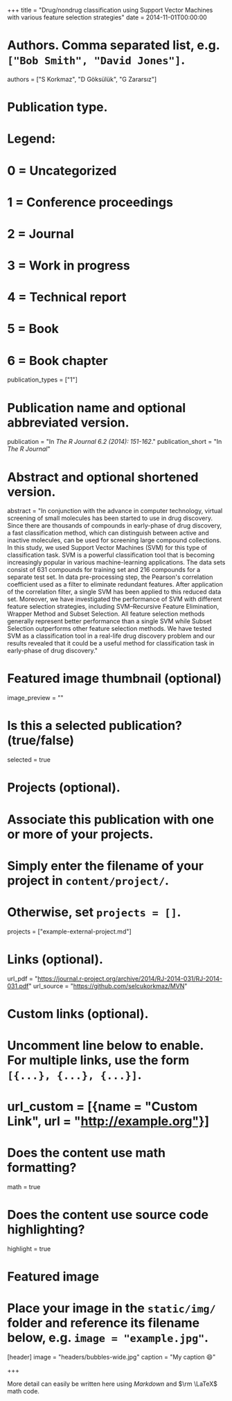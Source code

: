 +++
title = "Drug/nondrug classification using Support Vector Machines with various feature selection strategies"
date = 2014-11-01T00:00:00

# Authors. Comma separated list, e.g. `["Bob Smith", "David Jones"]`.
authors = ["S Korkmaz", "D Göksülük", "G Zararsız"]

# Publication type.
# Legend:
# 0 = Uncategorized
# 1 = Conference proceedings
# 2 = Journal
# 3 = Work in progress
# 4 = Technical report
# 5 = Book
# 6 = Book chapter
publication_types = ["1"]

# Publication name and optional abbreviated version.
publication = "In *The R Journal 6.2 (2014): 151-162*."
publication_short = "In *The R Journal*"

# Abstract and optional shortened version.
abstract = "In conjunction with the advance in computer technology, virtual screening of small molecules has been started to use in drug discovery. Since there are thousands of compounds in early-phase of drug discovery, a fast classification method, which can distinguish between active and inactive molecules, can be used for screening large compound collections. In this study, we used Support Vector Machines (SVM) for this type of classification task. SVM is a powerful classification tool that is becoming increasingly popular in various machine-learning applications. The data sets consist of 631 compounds for training set and 216 compounds for a separate test set. In data pre-processing step, the Pearson's correlation coefficient used as a filter to eliminate redundant features. After application of the correlation filter, a single SVM has been applied to this reduced data set. Moreover, we have investigated the performance of SVM with different feature selection strategies, including SVM–Recursive Feature Elimination, Wrapper Method and Subset Selection. All feature selection methods generally represent better performance than a single SVM while Subset Selection outperforms other feature selection methods. We have tested SVM as a classification tool in a real-life drug discovery problem and our results revealed that it could be a useful method for classification task in early-phase of drug discovery."


# Featured image thumbnail (optional)
image_preview = ""

# Is this a selected publication? (true/false)
selected = true

# Projects (optional).
#   Associate this publication with one or more of your projects.
#   Simply enter the filename of your project in `content/project/`.
#   Otherwise, set `projects = []`.
projects = ["example-external-project.md"]

# Links (optional).
url_pdf = "https://journal.r-project.org/archive/2014/RJ-2014-031/RJ-2014-031.pdf"
url_source = "https://github.com/selcukorkmaz/MVN"

# Custom links (optional).
#   Uncomment line below to enable. For multiple links, use the form `[{...}, {...}, {...}]`.
# url_custom = [{name = "Custom Link", url = "http://example.org"}]

# Does the content use math formatting?
math = true

# Does the content use source code highlighting?
highlight = true

# Featured image
# Place your image in the `static/img/` folder and reference its filename below, e.g. `image = "example.jpg"`.
[header]
image = "headers/bubbles-wide.jpg"
caption = "My caption :smile:"

+++

More detail can easily be written here using *Markdown* and $\rm \LaTeX$ math code.

